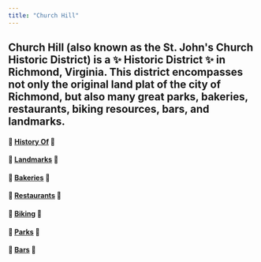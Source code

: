 ```yaml
---
title: "Church Hill"
---
```


## Church Hill (also known as the St. John's Church Historic District) is a :sparkles: Historic District :sparkles:  in Richmond, Virginia. This district encompasses not only the original land plat of the city of Richmond, but also many great parks, bakeries, restaurants, biking resources, bars, and landmarks.

#### :city_sunset: [History Of](HistoryOf) :city_sunset:
#### :statue_of_liberty: [Landmarks](Landmarks) :statue_of_liberty:
#### :bread: [Bakeries](bakeries) :bread:
#### :hamburger: [Restaurants](dining) :hamburger:
#### :bicyclist: [Biking](bikes) :bicyclist:
#### :deciduous_tree: [Parks](parks) :deciduous_tree:
#### :beers: [Bars](bars) :beers:
